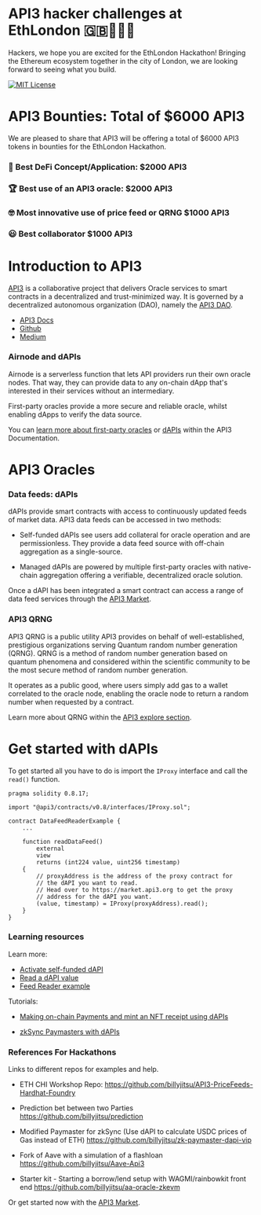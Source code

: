 # API3 hacker challenges at EthLondon 🇬🇧👑🔨🌆

Hackers, we hope you are excited for the EthLondon Hackathon! Bringing the Ethereum ecosystem together in the city of London, we are looking forward to seeing what you build.

[![MIT License](https://img.shields.io/badge/License-MIT-green.svg)](https://choosealicense.com/licenses/mit/)

# API3 Bounties: Total of $6000 API3

We are pleased to share that API3 will be offering a total of $6000 API3 tokens in bounties for the EthLondon Hackathon. 

### 💸 Best DeFi Concept/Application: $2000 API3 

### 🏆 Best use of an API3 oracle: $2000 API3 

### 🤓 Most innovative use of price feed or QRNG $1000 API3

### 😃 Best collaborator $1000 API3 

# Introduction to API3

[API3](https://api3.org/) is a collaborative project that delivers Oracle services to smart contracts in a decentralized and trust-minimized way. It is governed by a decentralized autonomous organization (DAO), namely the [API3 DAO](https://api3.org/dao).

- [API3 Docs](https://docs.api3.org/)
- [Github](https://github.com/api3dao/)
- [Medium](https://medium.com/@api3)

### Airnode and dAPIs

Airnode is a serverless function that lets API providers run their own oracle nodes. That way, they can provide data to any on-chain dApp that's interested in their services without an intermediary.

First-party oracles provide a more secure and reliable oracle, whilst enabling dApps to verify the data source.

You can [learn more about first-party oracles](https://docs.api3.org/guides/airnode/calling-an-airnode/) or [dAPIs](https://docs.api3.org/explore/dapis/what-are-dapis.html) within the API3 Documentation.

# API3 Oracles

### Data feeds: dAPIs

dAPIs provide smart contracts with access to continuously updated feeds of market data. API3 data feeds can be accessed in two methods:

- Self-funded dAPIs see users add collateral for oracle operation and are permissionless. They provide a data feed source with off-chain aggregation as a single-source. 

- Managed dAPIs are powered by multiple first-party oracles with native-chain aggregation offering a verifiable, decentralized oracle solution.

Once a dAPI has been integrated a smart contract can access a range of data feed services through the [API3 Market](https://market.api3.org/dapis).

### API3 QRNG 

API3 QRNG is a public utility API3 provides on behalf of well-established, prestigious organizations serving Quantum random number generation (QRNG). QRNG is a method of random number generation based on quantum phenomena and considered within the scientific community to be the most secure method of random number generation.

It operates as a public good, where users simply add gas to a wallet correlated to the oracle node, enabling the oracle node to return a random number when requested by a contract.

Learn more about QRNG within the [API3 explore section](https://docs.api3.org/explore/qrng/). 


# Get started with dAPIs

To get started all you have to do is import the `IProxy` interface and call the `read()` function.

```solidity
pragma solidity 0.8.17;

import "@api3/contracts/v0.8/interfaces/IProxy.sol";

contract DataFeedReaderExample {
    ...

    function readDataFeed()
        external
        view
        returns (int224 value, uint256 timestamp)
    {
        // proxyAddress is the address of the proxy contract for
        // the dAPI you want to read.
        // Head over to https://market.api3.org to get the proxy
        // address for the dAPI you want. 
        (value, timestamp) = IProxy(proxyAddress).read();
    } 
}
``` 

<!-- Do we need to add a link to the above?-->

### Learning resources 

Learn more: 

- [Activate self-funded dAPI](https://docs.api3.org/guides/dapis/subscribing-self-funded-dapis/)
- [Read a dAPI value](https://docs.api3.org/guides/dapis/read-self-funded-dapi/)
- [Feed Reader example](https://github.com/api3dao/data-feed-reader-example)

Tutorials: 

- [Making on-chain Payments and mint an NFT receipt using dAPIs](https://medium.com/@vanshwassan/making-an-on-chain-payment-and-minting-an-nft-receipt-with-permissionless-price-oracles-a7339f7b8c3e)

- [zkSync Paymasters with dAPIs](https://era.zksync.io/docs/dev/tutorials/api3-usd-paymaster-tutorial.html)

### References For Hackathons

Links to different repos for examples and help.

- ETH CHI Workshop Repo:
https://github.com/billyjitsu/API3-PriceFeeds-Hardhat-Foundry

- Prediction bet between two Parties
https://github.com/billyjitsu/prediction

- Modified Paymaster for zkSync (Use dAPI to calculate USDC prices of Gas instead of ETH)
https://github.com/billyjitsu/zk-paymaster-dapi-vip

- Fork of Aave with a simulation of a flashloan
https://github.com/billyjitsu/Aave-Api3 

- Starter kit - Starting a borrow/lend setup with WAGMI/rainbowkit front end
https://github.com/billyjitsu/aa-oracle-zkevm

Or get started now with the [API3 Market](https://market.api3.org/).







